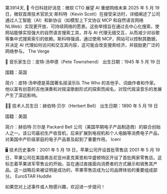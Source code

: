 第3914天, 🎉 今日科技好消息：微软 CTO 展望 AI 重塑网络未来
2025 年 5 月 19 日，微软首席技术官凯文·斯科特（Kevin Scott）在接受采访时，详细阐述了公司通过人工智能（AI）和新协议（如模型上下文协议 MCP 和自然语言网络 NLWeb）实现更开放、可持续网络的愿景。这些举措旨在通过去中心化搜索，使网站能够实现强大的自然语言搜索工具，并与 AI 代理无缝交互，从而减少对谷歌等集中式搜索索引的依赖。斯科特强调，通过使用 MCP，网站可以控制其数据，并决定 AI 代理如何访问和交互其内容，这可能会改变搜索经济，并鼓励更广泛的网络参与。 
The Verge

🎵 音乐家生日：皮特·汤申德（Pete Townshend）
出生日期：1945 年 5 月 19 日

国籍：英国

简介：皮特·汤申德是英国著名摇滚乐队 The Who 的吉他手、词曲作者和作家。他以富有创意的吉他演奏和对摇滚歌剧形式的探索而闻名，对现代摇滚音乐的发展产生了深远影响。

👨‍🔬 技术人员生日：赫伯特·贝尔（Herbert Bell）
出生日期：1890 年 5 月 19 日

国籍：美国

简介：赫伯特·贝尔是 Packard Bell 公司（美国早期电子产品制造商）的联合创始人之一。该公司最初生产收音机，后来扩展到电视机和个人电脑等消费电子产品，对美国中产阶级家庭的电子产品普及起到了重要作用。 
Iceni

🖥️ 技术历史事件：2001 年 5 月 19 日，苹果公司开设首批零售店
2001 年 5 月 19 日，苹果公司在美国弗吉尼亚州麦克莱恩和华盛顿特区开设了首批两家零售店。这标志着苹果进军零售业的开始，旨在通过直接面向消费者的方式展示和销售其产品。这一战略后来被证明是成功的，苹果零售店成为公司品牌体验的重要组成部分。 
EuroSTAR Huddle

如果您对上述事件或人物感兴趣，欢迎进一步提问！